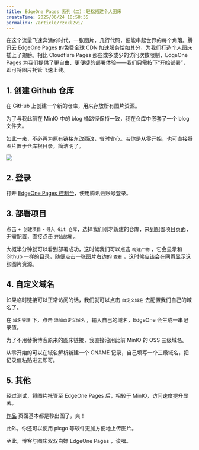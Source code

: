 ```yaml
---
title: EdgeOne Pages 系列（二）：轻松搭建个人图床
createTime: 2025/06/24 10:58:35
permalink: /article/rzxkl2vi/
---
```


在这个流量飞速奔涌的时代，一张图片，几行代码，便能串起世界的每个角落。腾讯云 EdgeOne Pages 的免费全球 CDN 加速服务恰如其分，为我们打造个人图床插上了翅膀。相比 Cloudflare Pages 那些或多或少的访问次数限制，EdgeOne Pages 为我们提供了更自由、更便捷的部署体验——我们只需按下“开始部署”，即可将图片托管飞速上线。
<!-- more -->

## 1. 创建 Github 仓库


在 GitHub 上创建一个新的仓库，用来存放所有图片资源。

为了与我此前在 MinIO 中的 blog 桶路径保持一致，我在仓库中嵌套了一个 blog 文件夹。

如此一来，不必再为原有链接东改西改，省时省心。若你是从零开始，也可直接将图片置于仓库根目录，简洁明了。

![](https://oss.ajohn.top/blog/EdgeOne2/1.webp)

## 2. 登录

打开 [EdgeOne Pages 控制台](https://console.cloud.tencent.com/edgeone/pages)，使用腾讯云账号登录。


## 3. 部署项目

点击 `+ 创建项目` - `导入 Git 仓库`，选择我们刚才新建的仓库，来到配置项目页面，无需配置，直接点击 `开始部署` 。

大概半分钟就可以看到部署成功，这时候我们可以点击 `构建产物` ，它会显示和 Github 一样的目录，随便点击一张图片右边的 `查看` ，这时候应该会在网页显示这张图片资源。

## 4. 自定义域名

如果临时链接可以正常访问的话，我们就可以点击 `自定义域名` 去配置我们自己的域名了。

在 `域名管理` 下，点击 `添加自定义域名` ，输入自己的域名，EdgeOne 会生成一串记录值。

为了不用替换博客原来的图床链接，我直接沿用此前 MinIO 的 OSS 三级域名。

从零开始的可以在域名解析新建一个 CNAME 记录，自己填写一个三级域名，把记录值粘贴进去即可。

## 5. 其他

经过测试，将图片托管至 EdgeOne Pages 后，相较于 MinIO，访问速度提升显著。

[作品](../notes/works/) 页面基本都是秒出图了，爽！

此外，你还可以使用 picgo 等软件更加方便地上传图片。

至此，博客与图床双双白嫖 EdgeOne Pages ，诶嘿。